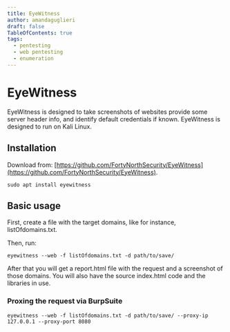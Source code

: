 ```yaml
---
title: EyeWitness
author: amandaguglieri
draft: false
TableOfContents: true
tags:
  - pentesting
  - web pentesting
  - enumeration
---
```


# EyeWitness

EyeWitness is designed to take screenshots of websites provide some server header info, and identify default credentials if known. EyeWitness is designed to run on Kali Linux.

## Installation

Download from: [https://github.com/FortyNorthSecurity/EyeWitness](https://github.com/FortyNorthSecurity/EyeWitness).

```
sudo apt install eyewitness
```



## Basic usage

First, create a file with the target domains, like for instance, listOfdomains.txt.

Then, run:

```
eyewitness --web -f listOfdomains.txt -d path/to/save/
```

After that you will get a report.html file with the request and a screenshot of those domains. You will also have the source index.html code and the libraries in use.

### Proxing the request via BurpSuite


```
eyewitness --web -f listOfdomains.txt -d path/to/save/ --proxy-ip 127.0.0.1 --proxy-port 8080
```

